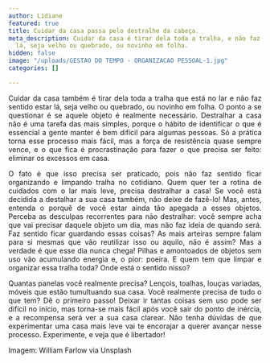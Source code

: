 ```yaml
---
author: Lidiane
featured: true
title: Cuidar da casa passa pelo destralhe da cabeça.
meta_description: Cuidar da casa é tirar dela toda a tralha, e não faz sentido estar
  lá, seja velho ou quebrado, ou novinho em folha.
hidden: false
image: "/uploads/GESTAO DO TEMPO - ORGANIZACAO PESSOAL-1.jpg"
categories: []

---
```

<p align="justify">Cuidar da casa também é tirar dela toda a tralha que está no lar e não faz sentido estar lá, seja velho ou quebrado, ou novinho em folha. O ponto a se questionar é se aquele objeto é realmente necessário. Destralhar a casa não é uma tarefa das mais simples, porque o hábito de identificar o que é essencial a gente manter é bem difícil para algumas pessoas. Só a prática torna esse processo mais fácil, mas a força de resistência quase sempre vence, e o que fica é procrastinação para fazer o que precisa ser feito: eliminar os excessos em casa.

<p align="justify">O fato é que isso precisa ser praticado, pois não faz sentido ficar organizando e limpando tralha no cotidiano. Quem quer ter a rotina de cuidados com o lar mais leve, precisa destralhar a casa! Se você está decidida a destalhar a sua casa também, não deixe de fazê-lo! Mas, antes, entenda o porquê de você estar ainda tão apegada a esses objetos. Perceba as desculpas recorrentes para não destralhar: você sempre acha que vai precisar daquele objeto um dia, mas não faz ideia de quando será. Faz sentido ficar guardando essas coisas? As mais arteiras sempre falam para si mesmas que vão reutilizar isso ou aquilo, não é assim? Mas a verdade é que esse dia nunca chega! Pilhas e amontoados de objetos sem uso vão acumulando energia e, o pior: poeira. E quem tem que limpar e organizar essa tralha toda? Onde está o sentido nisso?

<p align="justify">Quantas panelas você realmente precisa? Lençois, toalhas, louças variadas, móveis que estão tumultuando sua casa. Você realmente precisa de tudo o que tem? Dê o primeiro passo! Deixar ir tantas coisas sem uso pode ser difícil no início, mas torna-se mais fácil após você sair do ponto de inércia, e a recompensa será ver a sua casa clarear. Não tenha dúvidas de que experimentar uma casa mais leve vai te encorajar a querer avançar nesse processo. Experimente, e veja que é libertador!

<p align="justify">Imagem: William Farlow via Unsplash</p>